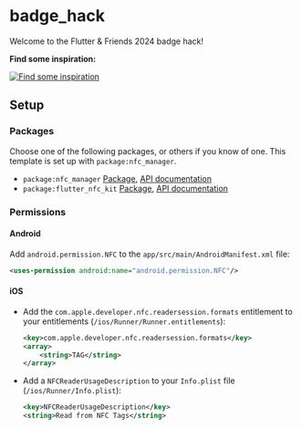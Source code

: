 # badge_hack

Welcome to the Flutter & Friends 2024 badge hack!

**Find some inspiration:**

[![Find some inspiration](https://i.ytimg.com/vi/3cqamQYBiSA/sddefault.jpg)](https://www.youtube.com/watch?v=3cqamQYBiSA)

## Setup

### Packages

Choose one of the following packages, or others if you know of one.
This template is set up with `package:nfc_manager`.

- `package:nfc_manager` [Package](https://pub.dev/package/nfc_manager), [API documentation](https://pub.dev/documentation/nfc_manager)
- `package:flutter_nfc_kit` [Package](https://pub.dev/package/flutter_nfc_kit), [API documentation](https://pub.dev/documentation/flutter_nfc_kit)

### Permissions

#### Android

Add `android.permission.NFC` to the `app/src/main/AndroidManifest.xml` file:

```xml
<uses-permission android:name="android.permission.NFC"/>
```

#### iOS

- Add the `com.apple.developer.nfc.readersession.formats` entitlement
  to your entitlements (`/ios/Runner/Runner.entitlements`):

  ```xml
  <key>com.apple.developer.nfc.readersession.formats</key>
  <array>
      <string>TAG</string>
  </array>
  ```

- Add a `NFCReaderUsageDescription` to
  your `Info.plist` file (`/ios/Runner/Info.plist`):

  ```xml
  <key>NFCReaderUsageDescription</key>
  <string>Read from NFC Tags</string>
  ```
